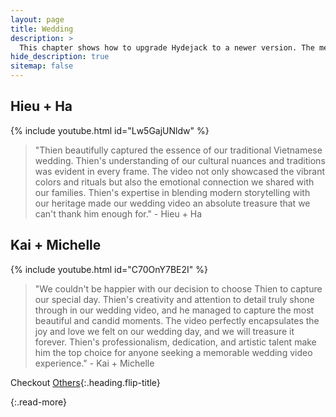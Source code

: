```yaml
---
layout: page
title: Wedding
description: >
  This chapter shows how to upgrade Hydejack to a newer version. The method depends on how you've installed Hydejack.
hide_description: true
sitemap: false
---
```


## Hieu + Ha
{% include youtube.html id="Lw5GajUNldw" %} 
> "Thien beautifully captured the essence of our traditional Vietnamese wedding. Thien's understanding of our cultural nuances and traditions was evident in every frame. The video not only showcased the vibrant colors and rituals but also the emotional connection we shared with our families. Thien's expertise in blending modern storytelling with our heritage made our wedding video an absolute treasure that we can't thank him enough for." - Hieu + Ha

## Kai + Michelle
{% include youtube.html id="C70OnY7BE2I" %} 
> "We couldn't be happier with our decision to choose Thien to capture our special day. Thien's creativity and attention to detail truly shone through in our wedding video, and he managed to capture the most beautiful and candid moments. The video perfectly encapsulates the joy and love we felt on our wedding day, and we will treasure it forever. Thien's professionalism, dedication, and artistic talent make him the top choice for anyone seeking a memorable wedding video experience." - Kai + Michelle

Checkout [Others](others.md){:.heading.flip-title}


{:.read-more}
